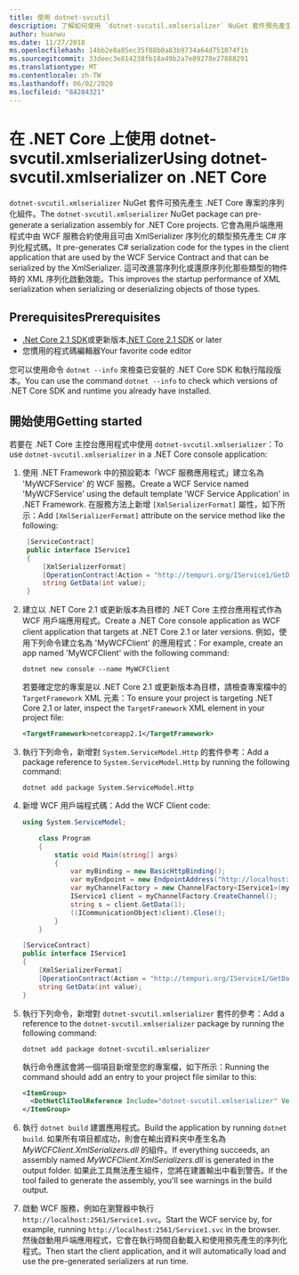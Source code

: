 ```yaml
---
title: 使用 dotnet-svcutil
description: 了解如何使用 `dotnet-svcutil.xmlserializer` NuGet 套件預先產生 .NET Core 專案的序列化組件。
author: huanwu
ms.date: 11/27/2018
ms.openlocfilehash: 14bb2e8a85ec35f08b0a83b9734a64d751074f1b
ms.sourcegitcommit: 33deec3e814238fb18a49b2a7e89278e27888291
ms.translationtype: MT
ms.contentlocale: zh-TW
ms.lasthandoff: 06/02/2020
ms.locfileid: "84284321"
---
```

# <a name="using-dotnet-svcutilxmlserializer-on-net-core"></a><span data-ttu-id="b18c8-103">在 .NET Core 上使用 dotnet-svcutil.xmlserializer</span><span class="sxs-lookup"><span data-stu-id="b18c8-103">Using dotnet-svcutil.xmlserializer on .NET Core</span></span>

<span data-ttu-id="b18c8-104">`dotnet-svcutil.xmlserializer` NuGet 套件可預先產生 .NET Core 專案的序列化組件。</span><span class="sxs-lookup"><span data-stu-id="b18c8-104">The `dotnet-svcutil.xmlserializer` NuGet package can pre-generate a serialization assembly for .NET Core projects.</span></span> <span data-ttu-id="b18c8-105">它會為用戶端應用程式中由 WCF 服務合約使用且可由 XmlSerializer 序列化的類型預先產生 C# 序列化程式碼。</span><span class="sxs-lookup"><span data-stu-id="b18c8-105">It pre-generates C# serialization code for the types in the client application that are used by the WCF Service Contract and that can be serialized by the XmlSerializer.</span></span> <span data-ttu-id="b18c8-106">這可改進當序列化或還原序列化那些類型的物件時的 XML 序列化啟動效能。</span><span class="sxs-lookup"><span data-stu-id="b18c8-106">This improves the startup performance of XML serialization when serializing or deserializing objects of those types.</span></span>

## <a name="prerequisites"></a><span data-ttu-id="b18c8-107">Prerequisites</span><span class="sxs-lookup"><span data-stu-id="b18c8-107">Prerequisites</span></span>

* <span data-ttu-id="b18c8-108">[.Net Core 2.1 SDK](https://dotnet.microsoft.com/download)或更新版本</span><span class="sxs-lookup"><span data-stu-id="b18c8-108">[.NET Core 2.1 SDK](https://dotnet.microsoft.com/download) or later</span></span>
* <span data-ttu-id="b18c8-109">您慣用的程式碼編輯器</span><span class="sxs-lookup"><span data-stu-id="b18c8-109">Your favorite code editor</span></span>

<span data-ttu-id="b18c8-110">您可以使用命令 `dotnet --info` 來檢查已安裝的 .NET Core SDK 和執行階段版本。</span><span class="sxs-lookup"><span data-stu-id="b18c8-110">You can use the command `dotnet --info` to check which versions of .NET Core SDK and runtime you already have installed.</span></span>

## <a name="getting-started"></a><span data-ttu-id="b18c8-111">開始使用</span><span class="sxs-lookup"><span data-stu-id="b18c8-111">Getting started</span></span>

<span data-ttu-id="b18c8-112">若要在 .NET Core 主控台應用程式中使用 `dotnet-svcutil.xmlserializer`：</span><span class="sxs-lookup"><span data-stu-id="b18c8-112">To use `dotnet-svcutil.xmlserializer` in a .NET Core console application:</span></span>

1. <span data-ttu-id="b18c8-113">使用 .NET Framework 中的預設範本「WCF 服務應用程式」建立名為 'MyWCFService' 的 WCF 服務。</span><span class="sxs-lookup"><span data-stu-id="b18c8-113">Create a WCF Service named 'MyWCFService' using the default template 'WCF Service Application' in .NET Framework.</span></span> <span data-ttu-id="b18c8-114">在服務方法上新增 `[XmlSerializerFormat]` 屬性，如下所示：</span><span class="sxs-lookup"><span data-stu-id="b18c8-114">Add `[XmlSerializerFormat]` attribute on the service method like the following:</span></span>

   ```csharp
    [ServiceContract]
    public interface IService1
    {
        [XmlSerializerFormat]
        [OperationContract(Action = "http://tempuri.org/IService1/GetData", ReplyAction = "http://tempuri.org/IService1/GetDataResponse")]
        string GetData(int value);
    }
    ```

2. <span data-ttu-id="b18c8-115">建立以 .NET Core 2.1 或更新版本為目標的 .NET Core 主控台應用程式作為 WCF 用戶端應用程式。</span><span class="sxs-lookup"><span data-stu-id="b18c8-115">Create a .NET Core console application as WCF client application that targets at .NET Core 2.1 or later versions.</span></span> <span data-ttu-id="b18c8-116">例如，使用下列命令建立名為 'MyWCFClient' 的應用程式：</span><span class="sxs-lookup"><span data-stu-id="b18c8-116">For example, create an app named 'MyWCFClient' with the following command:</span></span>

    ```dotnetcli
    dotnet new console --name MyWCFClient
    ```

    <span data-ttu-id="b18c8-117">若要確定您的專案是以 .NET Core 2.1 或更新版本為目標，請檢查專案檔中的 `TargetFramework` XML 元素：</span><span class="sxs-lookup"><span data-stu-id="b18c8-117">To ensure your project is targeting .NET Core 2.1 or later, inspect the `TargetFramework` XML element in your project file:</span></span>

    ```xml
    <TargetFramework>netcoreapp2.1</TargetFramework>
    ```

3. <span data-ttu-id="b18c8-118">執行下列命令，新增對 `System.ServiceModel.Http` 的套件參考：</span><span class="sxs-lookup"><span data-stu-id="b18c8-118">Add a package reference to `System.ServiceModel.Http` by running the following command:</span></span>

    ```dotnetcli
    dotnet add package System.ServiceModel.Http
    ```

4. <span data-ttu-id="b18c8-119">新增 WCF 用戶端程式碼：</span><span class="sxs-lookup"><span data-stu-id="b18c8-119">Add the WCF Client code:</span></span>

    ```csharp
    using System.ServiceModel;

        class Program
        {
            static void Main(string[] args)
            {
                var myBinding = new BasicHttpBinding();
                var myEndpoint = new EndpointAddress("http://localhost:2561/Service1.svc"); //Fill your service url here
                var myChannelFactory = new ChannelFactory<IService1>(myBinding, myEndpoint);
                IService1 client = myChannelFactory.CreateChannel();
                string s = client.GetData(1);
                ((ICommunicationObject)client).Close();
            }
        }

    [ServiceContract]
    public interface IService1
    {
        [XmlSerializerFormat]
        [OperationContract(Action = "http://tempuri.org/IService1/GetData", ReplyAction = "http://tempuri.org/IService1/GetDataResponse")]
        string GetData(int value);
    }
    ```

5. <span data-ttu-id="b18c8-120">執行下列命令，新增對 `dotnet-svcutil.xmlserializer` 套件的參考：</span><span class="sxs-lookup"><span data-stu-id="b18c8-120">Add a reference to the `dotnet-svcutil.xmlserializer` package by running the following command:</span></span>
  
    ```dotnetcli
    dotnet add package dotnet-svcutil.xmlserializer
    ```

    <span data-ttu-id="b18c8-121">執行命令應該會將一個項目新增至您的專案檔，如下所示：</span><span class="sxs-lookup"><span data-stu-id="b18c8-121">Running the command should add an entry to your project file similar to this:</span></span>
  
    ```xml
    <ItemGroup>
      <DotNetCliToolReference Include="dotnet-svcutil.xmlserializer" Version="1.0.0" />
    </ItemGroup>
    ```

6. <span data-ttu-id="b18c8-122">執行 `dotnet build` 建置應用程式。</span><span class="sxs-lookup"><span data-stu-id="b18c8-122">Build the application by running `dotnet build`.</span></span> <span data-ttu-id="b18c8-123">如果所有項目都成功，則會在輸出資料夾中產生名為 *MyWCFClient.XmlSerializers.dll* 的組件。</span><span class="sxs-lookup"><span data-stu-id="b18c8-123">If everything succeeds, an assembly named *MyWCFClient.XmlSerializers.dll* is generated in the output folder.</span></span> <span data-ttu-id="b18c8-124">如果此工具無法產生組件，您將在建置輸出中看到警告。</span><span class="sxs-lookup"><span data-stu-id="b18c8-124">If the tool failed to generate the assembly, you'll see warnings in the build output.</span></span>

7. <span data-ttu-id="b18c8-125">啟動 WCF 服務，例如在瀏覽器中執行 `http://localhost:2561/Service1.svc`。</span><span class="sxs-lookup"><span data-stu-id="b18c8-125">Start the WCF service by, for example, running `http://localhost:2561/Service1.svc` in the browser.</span></span> <span data-ttu-id="b18c8-126">然後啟動用戶端應用程式，它會在執行時間自動載入和使用預先產生的序列化程式。</span><span class="sxs-lookup"><span data-stu-id="b18c8-126">Then start the client application, and it will automatically load and use the pre-generated serializers at run time.</span></span>
